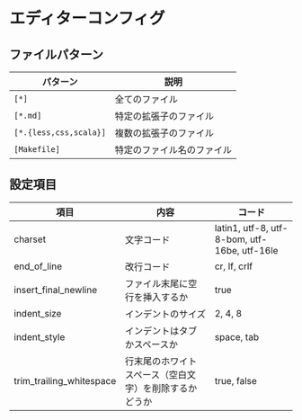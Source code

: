 # エディターコンフィグ

## ファイルパターン

| パターン | 説明 |
| --- | --- |
| `[*]` |全てのファイル |
| `[*.md]` | 特定の拡張子のファイル |
| `[*.{less,css,scala}]` |複数の拡張子のファイル |
| `[Makefile] `| 特定のファイル名のファイル |

## 設定項目
| 項目 | 内容 | コード |
| --- | --- | --- |
| charset | 文字コード | latin1, utf-8, utf-8-bom, utf-16be, utf-16le |
| end_of_line | 改行コード | cr, lf, crlf |
| insert_final_newline | ファイル末尾に空行を挿入するか | true |
| indent_size | インデントのサイズ | 2, 4, 8 |
| indent_style | インデントはタブかスペースか | space, tab |
| trim_trailing_whitespace | 行末尾のホワイトスペース（空白文字）を削除するかどうか | true, false |
